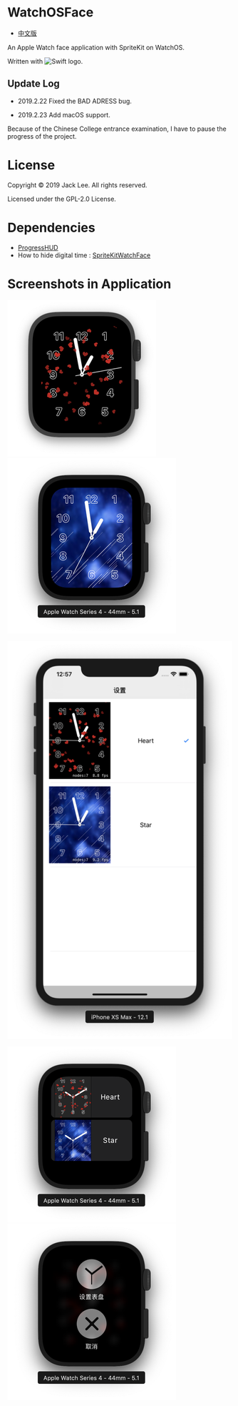 # WatchOSFace

* [中文版](./README_CN.md)

An Apple Watch face application with SpriteKit on WatchOS. 

Written with <img src="https://swift.org/assets/images/swift.svg" alt="Swift logo" height="20" >.

## Update Log

* 2019.2.22 Fixed the BAD ADRESS bug.

* 2019.2.23 Add macOS support.

Because of the Chinese College entrance examination, I have to pause the progress of the project.

# License
Copyright © 2019 Jack Lee. All rights reserved.

Licensed under the GPL-2.0 License.

# Dependencies
* [ProgressHUD](https://github.com/relatedcode/ProgressHUD)
* How to hide digital time : [SpriteKitWatchFace](https://github.com/steventroughtonsmith/SpriteKitWatchFace)

# Screenshots in Application

![❤️Heart theme](images/watch_heart_small.png)![✨Star theme](images/watch_star_small.png)

![Selector on phone](images/phone_small.png)

![Selector on watch](images/watch_select_small.png)![Menu on watch](images/watch_menu_small.png)


